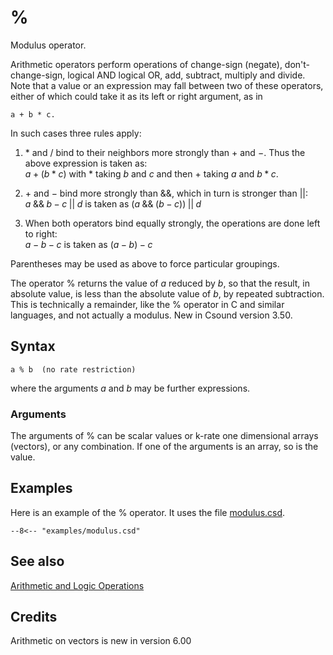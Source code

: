 <!--
id:modulus
category:Mathematical Operations:Arithmetic and Logic Operations
-->
# &percnt;
Modulus operator.

Arithmetic operators perform operations of change-sign (negate), don't-change-sign, logical AND logical OR, add, subtract, multiply and divide. Note that a value or an expression may fall between two of these operators, either of which could take it as its left or right argument, as in

```
a + b * c.
```

In such cases three rules apply:

1. $*$ and $/$ bind to their neighbors more strongly than $+$ and $-$. Thus the above expression is taken as:<br>
$a + (b * c)$ with $*$ taking $b$ and $c$ and then $+$ taking $a$ and $b * c$.

2. $+$ and $-$ bind more strongly than &amp;&amp;, which in turn is stronger than &verbar;&verbar;:<br>
$a \;\&\&\; b - c \;||\; d$ is taken as $(a \;\&\&\; (b - c))\;||\; d$

3. When both operators bind equally strongly, the operations are done left to right:<br>
$a - b - c$ is taken as $(a - b) - c$

Parentheses may be used as above to force particular groupings.

The operator &percnt; returns the value of $a$ reduced by $b$, so that the result, in absolute value, is less than the absolute value of $b$, by repeated subtraction. This is technically a remainder, like the &percnt; operator in C and similar languages, and not actually a modulus. New in Csound version 3.50.

## Syntax
``` csound-orc
a % b  (no rate restriction)
```

where the arguments $a$ and $b$ may be further expressions.

### Arguments

The arguments of &percnt; can be scalar values or k-rate one dimensional arrays (vectors), or any combination.  If one of the arguments is an array, so is the value.

## Examples

Here is an example of the &percnt; operator. It uses the file [modulus.csd](../../examples/modulus.csd).

``` csound-csd title="Example of the &percnt; operator." linenums="1"
--8<-- "examples/modulus.csd"
```

## See also

[Arithmetic and Logic Operations](../../math/artlogic)

## Credits

Arithmetic on vectors is new in version 6.00
